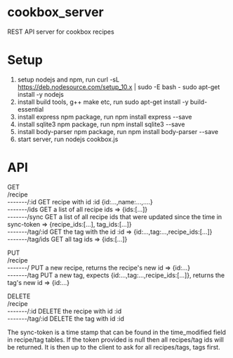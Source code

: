 # cookbox_server
REST API server for cookbox recipes

# Setup
1) setup nodejs and npm, run
curl -sL https://deb.nodesource.com/setup_10.x | sudo -E bash -
sudo apt-get install -y nodejs
2) install build tools, g++ make etc, run
sudo apt-get install -y build-essential
3) install express npm package, run
npm install express --save
3) install sqlite3 npm package, run
npm install sqlite3 --save
4) install body-parser npm package, run
npm install body-parser --save
5) start server, run
nodejs cookbox.js

# API

GET  
/recipe  
-------/:id        GET recipe with id :id {id:...,name:...,....}  
-------/ids        GET a list of all recipe ids => {ids:[...]}  
-------/sync       GET a list of all recipe ids that were updated since the time in sync-token => {recipe_ids:[...], tag_ids:[...]}  
-------/tag/:id    GET the tag with the id :id => {id:...,tag:...,recipe_ids:[...]}  
-------/tag/ids    GET all tag ids => {ids:[...]}  

PUT  
/recipe  
-------/           PUT a new recipe, returns the recipe's new id => {id:...}  
-------/tag        PUT a new tag, expects {id:...,tag:...,recipe_ids:[...]}, returns the tag's new id => {id:...}

DELETE  
/recipe  
-------/:id        DELETE the recipe with id :id  
-------/tag/:id    DELETE the tag with id :id  

The sync-token is a time stamp that can be found in the time_modified field in recipe/tag tables. If the token provided is null then all recipes/tag ids will be returned. It is then up to the client to ask for all recipes/tags, tags first.

